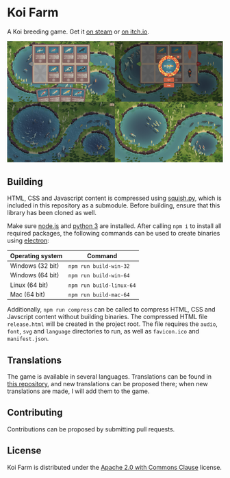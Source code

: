 # Koi Farm

A Koi breeding game. Get it [on steam](https://store.steampowered.com/app/1518810/Koi_Farm) or [on itch.io](https://jobtalle.itch.io/koifarm).

![alt text](screenshots.png "Koi Farm")

## Building

HTML, CSS and Javascript content is compressed using [squish.py](https://github.com/jobtalle/squish.py), which is included in this repository as a submodule. Before building, ensure that this library has been cloned as well.

Make sure [node.js](https://www.nodejs.org) and [python 3](https://www.python.org/) are installed. After calling `npm i` to install all required packages, the following commands can be used to create binaries using [electron](https://github.com/electron/electron):

| Operating system | Command |
| --- | ---- |
| Windows (32 bit) | `npm run build-win-32` |
| Windows (64 bit) | `npm run build-win-64` |
| Linux (64 bit) | `npm run build-linux-64` |
| Mac (64 bit) | `npm run build-mac-64` |

Additionally, `npm run compress` can be called to compress HTML, CSS and Javscript content without building binaries. The compressed HTML file `release.html` will be created in the project root. The file requires the `audio`, `font`, `svg` and `language` directories to run, as well as `favicon.ico` and `manifest.json`.

## Translations

The game is available in several languages. Translations can be found in [this repository](https://github.com/jobtalle/KoiTranslations), and new translations can be proposed there; when new translations are made, I will add them to the game.

## Contributing

Contributions can be proposed by submitting pull requests.

## License

Koi Farm is distributed under the [Apache 2.0 with Commons Clause](LICENSE.md) license.